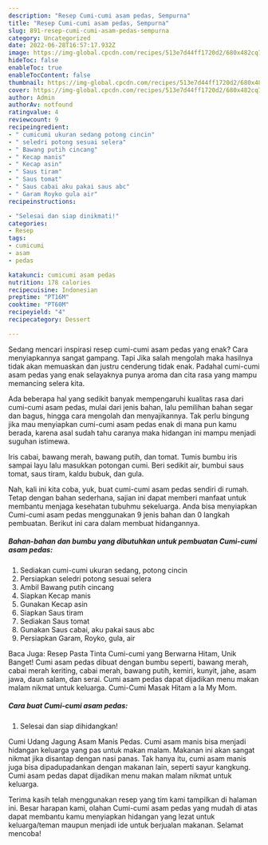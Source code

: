```yaml
---
description: "Resep Cumi-cumi asam pedas, Sempurna"
title: "Resep Cumi-cumi asam pedas, Sempurna"
slug: 891-resep-cumi-cumi-asam-pedas-sempurna
category: Uncategorized
date: 2022-06-28T16:57:17.932Z
image: https://img-global.cpcdn.com/recipes/513e7d44ff1720d2/680x482cq70/cumi-cumi-asam-pedas-foto-resep-utama.jpg
hideToc: false
enableToc: true
enableTocContent: false
thumbnail: https://img-global.cpcdn.com/recipes/513e7d44ff1720d2/680x482cq70/cumi-cumi-asam-pedas-foto-resep-utama.jpg
cover: https://img-global.cpcdn.com/recipes/513e7d44ff1720d2/680x482cq70/cumi-cumi-asam-pedas-foto-resep-utama.jpg
author: Admin
authorAv: notfound
ratingvalue: 4
reviewcount: 9
recipeingredient:
- " cumicumi ukuran sedang potong cincin"
- " seledri potong sesuai selera"
- " Bawang putih cincang"
- " Kecap manis"
- " Kecap asin"
- " Saus tiram"
- " Saus tomat"
- " Saus cabai aku pakai saus abc"
- " Garam Royko gula air"
recipeinstructions:

- "Selesai dan siap dinikmati!"
categories:
- Resep
tags:
- cumicumi
- asam
- pedas

katakunci: cumicumi asam pedas 
nutrition: 178 calories
recipecuisine: Indonesian
preptime: "PT16M"
cooktime: "PT60M"
recipeyield: "4"
recipecategory: Dessert

---
```



Sedang mencari inspirasi resep cumi-cumi asam pedas yang enak? Cara menyiapkannya sangat gampang. Tapi Jika salah mengolah maka hasilnya tidak akan memuaskan dan justru cenderung tidak enak. Padahal cumi-cumi asam pedas yang enak selayaknya punya aroma dan cita rasa yang mampu memancing selera kita.


Ada beberapa hal yang sedikit banyak mempengaruhi kualitas rasa dari cumi-cumi asam pedas, mulai dari jenis bahan, lalu pemilihan bahan segar dan bagus, hingga cara mengolah dan menyajikannya. Tak perlu bingung jika mau menyiapkan cumi-cumi asam pedas enak di mana pun kamu berada, karena asal sudah tahu caranya maka hidangan ini mampu menjadi suguhan istimewa.

Iris cabai, bawang merah, bawang putih, dan tomat. Tumis bumbu iris sampai layu lalu masukkan potongan cumi. Beri sedikit air, bumbui saus tomat, saus tiram, kaldu bubuk, dan gula.


Nah, kali ini kita coba, yuk, buat cumi-cumi asam pedas sendiri di rumah. Tetap dengan bahan sederhana, sajian ini dapat memberi manfaat untuk membantu menjaga kesehatan tubuhmu sekeluarga. Anda bisa menyiapkan Cumi-cumi asam pedas menggunakan 9 jenis bahan dan 0 langkah pembuatan. Berikut ini cara dalam membuat hidangannya.

<!--inarticleads1-->

##### Bahan-bahan dan bumbu yang dibutuhkan untuk pembuatan Cumi-cumi asam pedas:

1. Sediakan  cumi-cumi ukuran sedang, potong cincin
1. Persiapkan  seledri potong sesuai selera
1. Ambil  Bawang putih cincang
1. Siapkan  Kecap manis
1. Gunakan  Kecap asin
1. Siapkan  Saus tiram
1. Sediakan  Saus tomat
1. Gunakan  Saus cabai, aku pakai saus abc
1. Persiapkan  Garam, Royko, gula, air


Baca Juga: Resep Pasta Tinta Cumi-cumi yang Berwarna Hitam, Unik Banget! Cumi asam pedas dibuat dengan bumbu seperti, bawang merah, cabai merah keriting, cabai merah, bawang putih, kemiri, kunyit, jahe, asam jawa, daun salam, dan serai. Cumi asam pedas dapat dijadikan menu makan malam nikmat untuk keluarga. Cumi-Cumi Masak Hitam a la My Mom. 

<!--inarticleads2-->

##### Cara buat Cumi-cumi asam pedas:


1. Selesai dan siap dihidangkan!

Cumi Udang Jagung Asam Manis Pedas. Cumi asam manis bisa menjadi hidangan keluarga yang pas untuk makan malam. Makanan ini akan sangat nikmat jika disantap dengan nasi panas. Tak hanya itu, cumi asam manis juga bisa dipadupadankan dengan makanan lain, seperti sayur kangkung. Cumi asam pedas dapat dijadikan menu makan malam nikmat untuk keluarga. 

Terima kasih telah menggunakan resep yang tim kami tampilkan di halaman ini. Besar harapan kami, olahan Cumi-cumi asam pedas yang mudah di atas dapat membantu kamu menyiapkan hidangan yang lezat untuk keluarga/teman maupun menjadi ide untuk berjualan makanan. Selamat mencoba!

